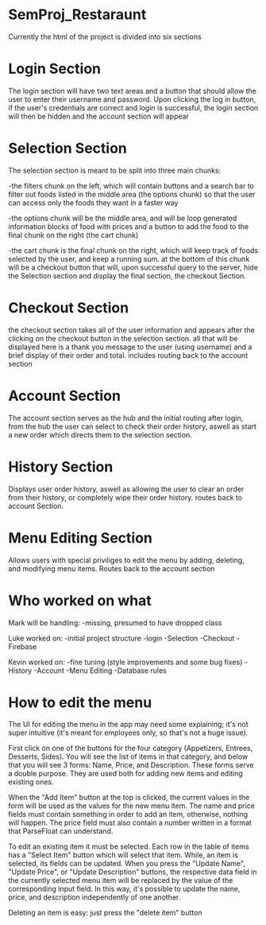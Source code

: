 # SemProj_Restaraunt

Currently the html of the project is divided into six sections

# Login Section

The login section will have two text areas and a button that should allow the user
to enter their username and password.  Upon clicking the log in button, if the
user's credentials are correct and login is successful, the login section will
then be hidden and the account section will appear

# Selection Section

The selection section is meant to be split into three main chunks:

-the filters chunk on the left, which will contain buttons and a search bar to
filter out foods listed in the middle area (the options chunk) so that the user
can access only the foods they want in a faster way

-the options chunk will be the middle area, and will be loop generated
information blocks of food with prices and a button to add the food to the
final chunk on the right (the cart chunk)

-the cart chunk is the final chunk on the right, which will keep track of
foods selected by the user, and keep a running sum.  at the bottom of this chunk
will be a checkout button that will, upon successful query to the server, hide
the Selection section and display the final section, the checkout Section.

# Checkout Section

the checkout section takes all of the user information and appears after the
clicking on the checkout button in the selection section.  all that will be displayed
here is a thank you message to the user (using username) and a brief display
of their order and total.  includes routing back to the account section

# Account Section

The account section serves as the hub and the initial routing after login, from the hub
the user can select to check their order history, aswell as start a new order
which directs them to the selection section.

# History Section

Displays user order history, aswell as allowing the user to clear an order from their
history, or completely wipe their order history. routes back to account Section.

# Menu Editing Section

Allows users with special priviliges to edit the menu by adding, deleting, and modifying menu items.
Routes back to the account section

# Who worked on what

Mark will be handling:
-missing, presumed to have dropped class

Luke worked on:
 -initial project structure
 -login
 -Selection
 -Checkout
 -Firebase
 

Kevin worked on:
  -fine tuning (style improvements and some bug fixes)
  -History
  -Account
  -Menu Editing
  -Database rules

# How to edit the menu
The UI for editing the menu in the app may need some explaining;
it's not super intuitive (it's meant for employees only, so that's not a huge issue).

First click on one of the buttons for the four category (Appetizers, Entrees,
Desserts, Sides). You will see the list of items in that category, and below that you
will see 3 forms: Name, Price, and Description. These forms serve a double purpose.
They are used both for adding new items and editing existing ones.

When the "Add Item" button at the top is clicked, the current values in the form will be used
as the values for the new menu item. The name and price fields must contain something in order
to add an item, otherwise, nothing will happen. The price field must also contain a number 
written in a format that ParseFloat can understand.

To edit an existing item it must be selected. Each row in the table of items has a "Select Item"
button which will select that item. While, an item is selected, its fields can be updated.
When you press the "Update Name", "Update Price", or "Update Description" buttons, the
respective data field in the currently selected menu item will be replaced by the value of
the corresponding input field. In this way, it's possible to update the name, price, 
and description independently of one another.

Deleting an item is easy: just press the "delete item" button
